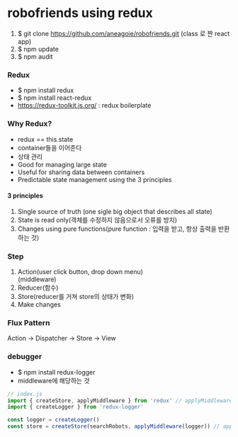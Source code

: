 # robofriends using redux

1. $ git clone https://github.com/aneagoie/robofriends.git (class 로 짠 react app)
2. $ npm update
3. $ npm audit

### Redux

* $ npm install redux
* $ npm install react-redux
* https://redux-toolkit.js.org/ : redux boilerplate

### Why Redux?

* redux == this.state
* container들을 이어준다
* 상태 관리
* Good for managing large state
* Useful for sharing data between containers
* Predictable state management using the 3 principles

#### 3 principles

1. Single source of truth (one sigle big object that describes all state)
2. State is read only(객체를 수정하지 않음으로서 오류를 방지)
3. Changes using pure functions(pure function : 입력을 받고, 항상 출력을 반환하는 것)

### Step

1. Action(user click button, drop down menu) <br>
(middleware)
2. Reducer(함수)
3. Store(reducer를 거쳐 store의 상태가 변화)
4. Make changes

### Flux Pattern

<p> Action -> Dispatcher -> Store -> View </p>

### debugger

* $ npm install redux-logger
* middleware에 해당하는 것

``` js
// index.js
import { createStore, applyMiddleware } from 'redux' // applyMiddleware 추가
import { createLogger } from 'redux-logger'

const logger = createLogger()
const store = createStore(searchRobots, applyMiddleware(logger)) // applyMiddleware(사용할 middleware)
```